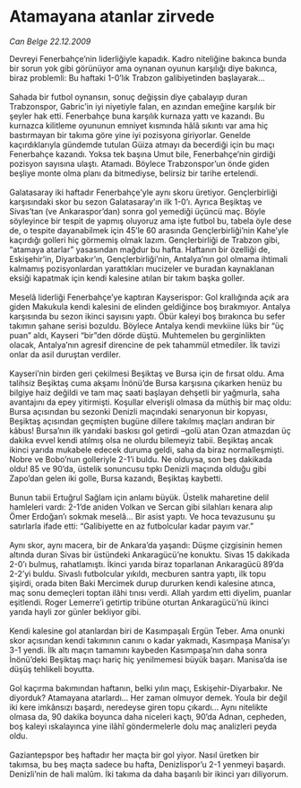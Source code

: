 # Atamayana atanlar zirvede

*Can Belge 22.12.2009*

<div class="taraf_structure_2col_1zq">
<div class="margen_n">



 <p>Devreyi Fenerbahçe’nin liderliğiyle kapadık. Kadro niteliğine bakınca bunda bir sorun yok gibi görünüyor ama oynanan oyunun karşılığı diye bakınca, biraz problemli: Bu haftaki 1-0’lık Trabzon galibiyetinden başlayarak... <br/><br/>Sahada bir futbol oynansın, sonuç değişsin diye çabalayıp duran Trabzonspor, Gabric’in iyi niyetiyle falan, en azından emeğine karşılık bir şeyler hak etti. Fenerbahçe buna karşılık kurnaza yattı ve kazandı. Bu kurnazca kilitleme oyununun emniyet kısmında hâlâ sıkıntı var ama hiç bastırmayan bir takıma göre yine iyi pozisyona giriyorlar. Genelde kaçırdıklarıyla gündemde tutulan Güiza atmayı da becerdiği için bu maçı Fenerbahçe kazandı. Yoksa tek başına Umut bile, Fenerbahçe’nin girdiği pozisyon sayısına ulaştı. Atamadı. Böylece Trabzonspor’un önde giden beşliye monte olma planı da bitmediyse, belirsiz bir tarihe ertelendi. <br/><br/>Galatasaray iki haftadır Fenerbahçe’yle aynı skoru üretiyor. Gençlerbirliği karşısındaki skor bu sezon Galatasaray’ın ilk 1-0’ı. Ayrıca Beşiktaş ve Sivas’tan (ve Ankaraspor’dan) sonra gol yemediği üçüncü maç. Böyle söyleyince bir tespit de yapmış oluyoruz ama işte futbol bu, tabela öyle dese de, o tespite dayanabilmek için 45’le 60 arasında Gençlerbirliği’nin Kahe’yle kaçırdığı golleri hiç görmemiş olmak lazım. Gençlerbirliği de Trabzon gibi, “atamaya atarlar” yasasından mağdur bu hafta. Haftanın bir özelliği de, Eskişehir’in, Diyarbakır’ın, Gençlerbirliği’nin, Antalya’nın gol olmama ihtimali kalmamış pozisyonlardan yarattıkları mucizeler ve buradan kaynaklanan eksiği kapatmak için kendi kalesine atılan bir takım başka goller. <br/><br/>Meselâ liderliği Fenerbahçe’ye kaptıran Kayserispor: Gol krallığında açık ara giden Makukula kendi kalesini de elinden geldiğince boş bırakmıyor. Antalya karşısında bu sezon ikinci sayısını yaptı. Öbür kaleyi boş bırakınca bu sefer takımın şahane serisi bozuldu. Böylece Antalya kendi mevkiine lüks bir “üç puan” aldı, Kayseri “bir”den dörde düştü. Muhtemelen bu gerginlikten olacak, Antalya’nın agresif direncine de pek tahammül etmediler. İlk tavizi onlar da asil duruştan verdiler. <br/><br/>Kayseri’nin birden geri çekilmesi Beşiktaş ve Bursa için de fırsat oldu. Ama talihsiz Beşiktaş cuma akşamı İnönü’de Bursa karşısına çıkarken henüz bu bilgiye haiz değildi ve tam maç saati başlayan dehşetli bir yağmurla, saha avantajını da epey yitirmişti. Koşullar elverişli olmasa da müthiş bir maç oldu: Bursa açısından bu sezonki Denizli maçındaki senaryonun bir kopyası, Beşiktaş açısından geçmişten bugüne dillere takılmış maçları andıran bir kâbus! Bursa’nın ilk yarıdaki baskısı gol getirdi –golü atan Ozan atmazdan üç dakika evvel kendi atılmış olsa ne olurdu bilemeyiz tabii. Beşiktaş ancak ikinci yarıda mukabele edecek duruma geldi, saha da biraz normalleşmişti. Nobre ve Bobo’nun golleriyle 2-1’i buldu. Ne olduysa, son beş dakikada oldu! 85 ve 90’da, üstelik sonuncusu tıpkı Denizli maçında olduğu gibi Zapo’dan gelen iki golle, Bursa kazandı, Beşiktaş kaybetti. <br/><br/>Bunun tabii Ertuğrul Sağlam için anlamı büyük. Üstelik maharetine delil hamleleri vardı: 2-1’de aniden Volkan ve Sercan gibi silahları kenara alıp Ömer Erdoğan’ı sokmak meselâ... Bir asist yaptı. Ve hoca tevazusunu şu satırlarla ifade etti: “Galibiyette en az futbolcular kadar payım var.” <br/><br/>Aynı skor, aynı macera, bir de Ankara’da yaşandı: Düşme çizgisinin hemen altında duran Sivas bir üstündeki Ankaragücü’ne konuktu. Sivas 15 dakikada 2-0’ı bulmuş, rahatlamıştı. İkinci yarıda biraz toparlanan Ankaragücü 89’da 2-2’yi buldu. Sivaslı futbolcular yıkıldı, mecburen santra yaptı, ilk topu şişirdi, orada biten Baki Mercimek durup dururken kendi kalesine atınca, maç sonu demeçleri toptan ilâhi tınısı verdi. Allah yardım etti diyelim, puanlar eşitlendi. Roger Lemerre’i getirtip tribüne oturtan Ankaragücü’nü ikinci yarıda hayli zor günler bekliyor gibi. <br/><br/>Kendi kalesine gol atanlardan biri de Kasımpaşalı Ergün Teber. Ama onunki skor açısından kendi takımının canını o kadar yakmadı, Kasımpaşa Manisa’yı 3-1 yendi. İlk altı maçın tamamını kaybeden Kasımpaşa’nın daha sonra İnönü’deki Beşiktaş maçı hariç hiç yenilmemesi büyük başarı. Manisa’da ise düşüş tehlikeli boyutta. <br/><br/>Gol kaçırma bakımından haftanın, belki yılın maçı, Eskişehir-Diyarbakır. Ne diyorduk? Atamayana atarlardı... Her zaman olmuyor demek. Youla bir değil iki kere imkânsızı başardı, neredeyse giren topu çıkardı... Aynı nitelikte olmasa da, 90 dakika boyunca daha niceleri kaçtı, 90’da Adnan, cepheden, boş kaleyi ıskalayınca yine ilâhî göndermelerle dolu maç analizleri peyda oldu. <br/><br/>Gaziantepspor beş haftadır her maçta bir gol yiyor. Nasıl üretken bir takımsa, bu beş maçta sadece bu hafta, Denizlispor’u 2-1 yenmeyi başardı. Denizli’nin de hali malûm. İki takıma da daha başarılı bir ikinci yarı diliyorum.</p>
<br/>
<br/>
<br/>



<br/>


<div id="taraf_not">
</div>

</div>


</div>
